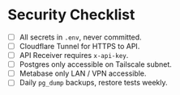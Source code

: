 # Security Checklist

- [ ] All secrets in `.env`, never committed.
- [ ] Cloudflare Tunnel for HTTPS to API.
- [ ] API Receiver requires `x-api-key`.
- [ ] Postgres only accessible on Tailscale subnet.
- [ ] Metabase only LAN / VPN accessible.
- [ ] Daily `pg_dump` backups, restore tests weekly.
